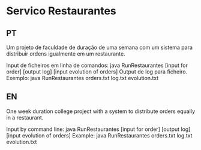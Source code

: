 # Servico Restaurantes
## PT  

Um projeto de faculdade de duração de uma semana com um sistema para distribuir ordens igualmente em um restaurante.

Input de ficheiros em linha de comandos: java RunRestaurantes [input for order] [output log] [input evolution of orders]
Output de log para ficheiro.
Exemplo: java RunRestaurantes orders.txt log.txt evolution.txt



## EN  

One week duration college project with a system to distribute orders equally in a restaurant.

Input by command line: java RunRestaurantes [input for order] [output log] [input evolution of orders]
Example: java RunRestaurantes orders.txt log.txt evolution.txt
